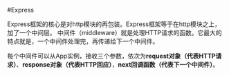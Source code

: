 #Express

Express框架的核心是对http模块的再包装。Express框架等于在http模块之上，加了一个中间层。
中间件（middleware）就是处理HTTP请求的函数。它最大的特点就是，一个中间件处理完，再传递给下一个中间件。

每个中间件可以从App实例，接收三个参数，依次为**request对象（代表HTTP请求）**、**response对象（代表HTTP回应）**，**next回调函数（代表下一个中间件）**。
